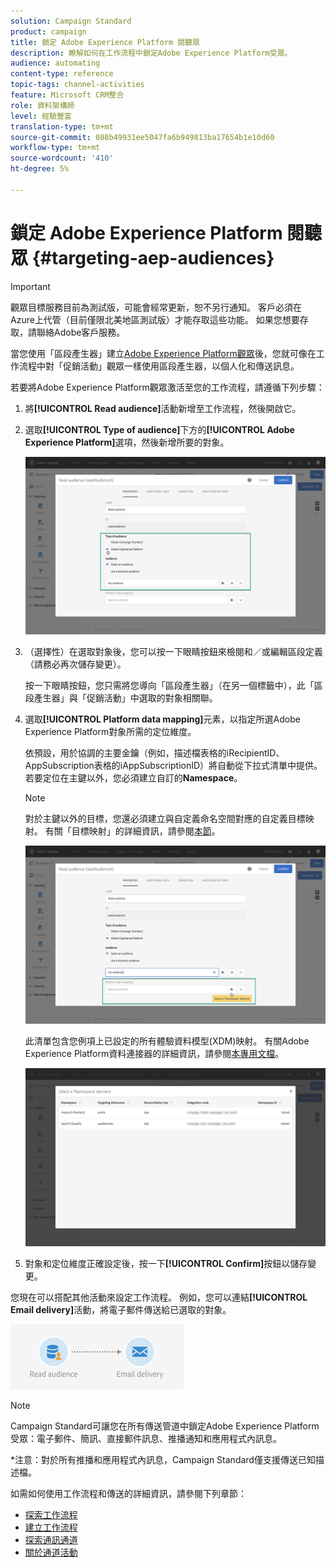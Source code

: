 ```yaml
---
solution: Campaign Standard
product: campaign
title: 鎖定 Adobe Experience Platform 閱聽眾
description: 瞭解如何在工作流程中鎖定Adobe Experience Platform受眾。
audience: automating
content-type: reference
topic-tags: channel-activities
feature: Microsoft CRM整合
role: 資料架構師
level: 經驗豐富
translation-type: tm+mt
source-git-commit: 088b49931ee5047fa6b949813ba17654b1e10d60
workflow-type: tm+mt
source-wordcount: '410'
ht-degree: 5%

---
```



# 鎖定 Adobe Experience Platform 閱聽眾 {#targeting-aep-audiences}

>[!IMPORTANT]
>
>觀眾目標服務目前為測試版，可能會經常更新，恕不另行通知。 客戶必須在Azure上代管（目前僅限北美地區測試版）才能存取這些功能。 如果您想要存取，請聯絡Adobe客戶服務。

當您使用「區段產生器」建立[Adobe Experience Platform觀眾](../../integrating/using/aep-about-audience-destinations-service.md)後，您就可像在工作流程中對「促銷活動」觀眾一樣使用區段產生器，以個人化和傳送訊息。

若要將Adobe Experience Platform觀眾激活至您的工作流程，請遵循下列步驟：

1. 將&#x200B;**[!UICONTROL Read audience]**&#x200B;活動新增至工作流程，然後開啟它。

1. 選取&#x200B;**[!UICONTROL Type of audience]**&#x200B;下方的&#x200B;**[!UICONTROL Adobe Experience Platform]**&#x200B;選項，然後新增所要的對象。

   ![](assets/aep_wkf_readaudience.png)

1. （選擇性）在選取對象後，您可以按一下眼睛按鈕來檢閱和／或編輯區段定義（請務必再次儲存變更）。

   按一下眼睛按鈕，您只需將您導向「區段產生器」（在另一個標籤中），此「區段產生器」與「促銷活動」中選取的對象相關聯。

1. 選取&#x200B;**[!UICONTROL Platform data mapping]**&#x200B;元素，以指定所選Adobe Experience Platform對象所需的定位維度。

   依預設，用於協調的主要金鑰（例如，描述檔表格的iRecipientID、AppSubscription表格的iAppSubscriptionID）將自動從下拉式清單中提供。 若要定位在主鍵以外，您必須建立自訂的&#x200B;**Namespace**。

   >[!NOTE]
   >
   >對於主鍵以外的目標，您還必須建立與自定義命名空間對應的自定義目標映射。 有關「目標映射」的詳細資訊，請參閱[本節](../../administration/using/target-mappings-in-campaign.md)。

   ![](assets/aep_wkf_readaudience_namespace.png)

   此清單包含您例項上已設定的所有體驗資料模型(XDM)映射。 有關Adobe Experience Platform資料連接器的詳細資訊，請參閱[本專用文檔](../../integrating/using/aep-about-data-connector.md)。

   ![](assets/aep_wkf_readaudience_namespace2.png)

1. 對象和定位維度正確設定後，按一下&#x200B;**[!UICONTROL Confirm]**&#x200B;按鈕以儲存變更。

您現在可以搭配其他活動來設定工作流程。 例如，您可以連結&#x200B;**[!UICONTROL Email delivery]**&#x200B;活動，將電子郵件傳送給已選取的對象。

![](assets/aep_wkf_email.png)

>[!NOTE]
>
>Campaign Standard可讓您在所有傳送管道中鎖定Adobe Experience Platform受眾：電子郵件、簡訊、直接郵件訊息、推播通知和應用程式內訊息。
>
>*注意：對於所有推播和應用程式內訊息，Campaign Standard僅支援傳送已知描述檔。

如需如何使用工作流程和傳送的詳細資訊，請參閱下列章節：

* [探索工作流程](../../automating/using/get-started-workflows.md)
* [建立工作流程](../../automating/using/building-a-workflow.md)
* [探索通訊通道](../../channels/using/get-started-communication-channels.md)
* [關於通道活動](../../automating/using/about-channel-activities.md)
